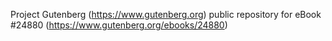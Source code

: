 Project Gutenberg (https://www.gutenberg.org) public repository for eBook #24880 (https://www.gutenberg.org/ebooks/24880)
